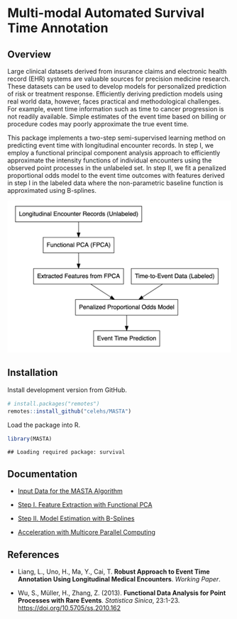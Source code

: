 Multi-modal Automated Survival Time Annotation
================

## Overview

Large clinical datasets derived from insurance claims and electronic
health record (EHR) systems are valuable sources for precision medicine
research. These datasets can be used to develop models for personalized
prediction of risk or treatment response. Efficiently deriving
prediction models using real world data, however, faces practical and
methodological challenges. For example, event time information such as
time to cancer progression is not readily available. Simple estimates of
the event time based on billing or procedure codes may poorly
approximate the true event time.

This package implements a two-step semi-supervised learning method on
predicting event time with longitudinal encounter records. In step I, we
employ a functional principal component analysis approach to efficiently
approximate the intensity functions of individual encounters using the
observed point processes in the unlabeled set. In step II, we fit a
penalized proportional odds model to the event time outcomes with
features derived in step I in the labeled data where the non-parametric
baseline function is approximated using B-splines.

![](https://github.com/celehs/MASTA/raw/master/flowchart/flowchart.png)

## Installation

Install development version from GitHub.

``` r
# install.packages("remotes")
remotes::install_github("celehs/MASTA")
```

Load the package into R.

``` r
library(MASTA)
```

    ## Loading required package: survival

## Documentation

  - [Input Data for the MASTA
    Algorithm](https://celehs.github.io/MASTA/articles/data.html)

  - [Step I. Feature Extraction with Functional
    PCA](https://celehs.github.io/MASTA/articles/step1.html)

  - [Step II. Model Estimation with
    B-Splines](https://celehs.github.io/MASTA/articles/step2.html)

  - [Acceleration with Multicore Parallel
    Computing](https://celehs.github.io/MASTA/articles/multicore.html)

## References

  - Liang, L., Uno, H., Ma, Y., Cai, T. **Robust Approach to Event Time
    Annotation Using Longitudinal Medical Encounters**. *Working Paper*.

  - Wu, S., Müller, H., Zhang, Z. (2013). **Functional Data Analysis for
    Point Processes with Rare Events**. *Statistica Sinica*, 23:1-23.
    <https://doi.org/10.5705/ss.2010.162>
